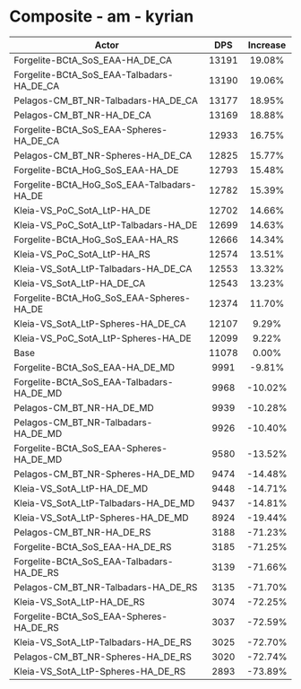 # Composite - am - kyrian
| Actor | DPS | Increase |
|---|:---:|:---:|
|Forgelite-BCtA_SoS_EAA-HA_DE_CA|13191|19.08%|
|Forgelite-BCtA_SoS_EAA-Talbadars-HA_DE_CA|13190|19.06%|
|Pelagos-CM_BT_NR-Talbadars-HA_DE_CA|13177|18.95%|
|Pelagos-CM_BT_NR-HA_DE_CA|13169|18.88%|
|Forgelite-BCtA_SoS_EAA-Spheres-HA_DE_CA|12933|16.75%|
|Pelagos-CM_BT_NR-Spheres-HA_DE_CA|12825|15.77%|
|Forgelite-BCtA_HoG_SoS_EAA-HA_DE|12793|15.48%|
|Forgelite-BCtA_HoG_SoS_EAA-Talbadars-HA_DE|12782|15.39%|
|Kleia-VS_PoC_SotA_LtP-HA_DE|12702|14.66%|
|Kleia-VS_PoC_SotA_LtP-Talbadars-HA_DE|12699|14.63%|
|Forgelite-BCtA_HoG_SoS_EAA-HA_RS|12666|14.34%|
|Kleia-VS_PoC_SotA_LtP-HA_RS|12574|13.51%|
|Kleia-VS_SotA_LtP-Talbadars-HA_DE_CA|12553|13.32%|
|Kleia-VS_SotA_LtP-HA_DE_CA|12543|13.23%|
|Forgelite-BCtA_HoG_SoS_EAA-Spheres-HA_DE|12374|11.70%|
|Kleia-VS_SotA_LtP-Spheres-HA_DE_CA|12107|9.29%|
|Kleia-VS_PoC_SotA_LtP-Spheres-HA_DE|12099|9.22%|
|Base|11078|0.00%|
|Forgelite-BCtA_SoS_EAA-HA_DE_MD|9991|-9.81%|
|Forgelite-BCtA_SoS_EAA-Talbadars-HA_DE_MD|9968|-10.02%|
|Pelagos-CM_BT_NR-HA_DE_MD|9939|-10.28%|
|Pelagos-CM_BT_NR-Talbadars-HA_DE_MD|9926|-10.40%|
|Forgelite-BCtA_SoS_EAA-Spheres-HA_DE_MD|9580|-13.52%|
|Pelagos-CM_BT_NR-Spheres-HA_DE_MD|9474|-14.48%|
|Kleia-VS_SotA_LtP-HA_DE_MD|9448|-14.71%|
|Kleia-VS_SotA_LtP-Talbadars-HA_DE_MD|9437|-14.81%|
|Kleia-VS_SotA_LtP-Spheres-HA_DE_MD|8924|-19.44%|
|Pelagos-CM_BT_NR-HA_DE_RS|3188|-71.23%|
|Forgelite-BCtA_SoS_EAA-HA_DE_RS|3185|-71.25%|
|Forgelite-BCtA_SoS_EAA-Talbadars-HA_DE_RS|3139|-71.66%|
|Pelagos-CM_BT_NR-Talbadars-HA_DE_RS|3135|-71.70%|
|Kleia-VS_SotA_LtP-HA_DE_RS|3074|-72.25%|
|Forgelite-BCtA_SoS_EAA-Spheres-HA_DE_RS|3037|-72.59%|
|Kleia-VS_SotA_LtP-Talbadars-HA_DE_RS|3025|-72.70%|
|Pelagos-CM_BT_NR-Spheres-HA_DE_RS|3020|-72.74%|
|Kleia-VS_SotA_LtP-Spheres-HA_DE_RS|2893|-73.89%|
